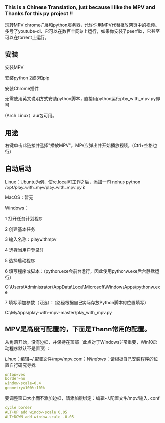 ### This is a Chinese Translation, just because i like the MPV and Thanks for this py project !!

玩转MPV
chrome扩展和python服务器，允许你用MPV代替播放网页中的视频。
多亏了youtube-dl，它可以在数百个网站上运行，如果你安装了peerflix，它甚至可以在torrent上运行。


## 安装

安装MPV

安装python 2或3和pip

安装Chrome插件

无需使用英文说明方式安装python脚本，直接用python运行play_with_mpv.py即可

(Arch Linux）aur包可用。
 
 
## 用途

右键单击此链接并选择"播放MPV"。MPV应弹出并开始播放视频。(Ctrl+空格也行）


## 自动启动

Linux：Ubuntu为例，使rc.local可工作之后，添加一句 
nohup python /opt/play_with_mpv/play_with_mpv.py &

MacOS：暂无

Windows：

1 打开任务计划程序

2 创建基本任务

3 输入名称：playwithmpv

4 选择当用户登录时

5 选择启动程序

6 填写程序或脚本：（python.exe会前台运行，因此使用pythonw.exe后台静默运行）

C:\Users\Administrator\AppData\Local\Microsoft\WindowsApps\pythonw.exe

7 填写添加参数（可选）：（路径根据自己实际存放Python脚本的位置填写）

C:\MyApps\play-with-mpv-master\play_with_mpv.py


## MPV是高度可配置的，下面是Thann常用的配置。


从角落开始，没有边框，并保持在顶部（此点对于Windows非常重要，Win10启动程序默认不是置顶）：

*Linux*：编辑~/.配置文件/mpv/mpv.conf；*WIndows*：请根据自己安装程序的位置自行研究寻找

```yaml
ontop=yes
border=no
window-scale=0.4
geometry=100%:100%
```

要调整窗口大小而不添加边框，请添加键绑定：编辑~/.配置文件/mpv/输入. conf

```yaml
cycle border
ALT+UP add window-scale 0.05
ALT+DOWN add window-scale -0.05
```
